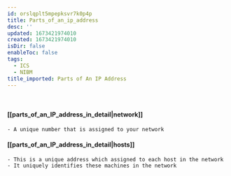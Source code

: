 ```yaml
---
id: orslqplt5mpepksvr7k0p4p
title: Parts_of_an_ip_address
desc: ''
updated: 1673421974010
created: 1673421974010
isDir: false
enableToc: false
tags:
  - ICS
  - NIBM
title_imported: Parts of An IP Address
---
```

 
 #### [[parts_of_an_IP_address_in_detail|network]]
	- A unique number that is assigned to your network 
 ####  [[parts_of_an_IP_address_in_detail|hosts]]
	- This is a unique address which assigned to each host in the network 
	- It uniquely identifies these machines in the network 
